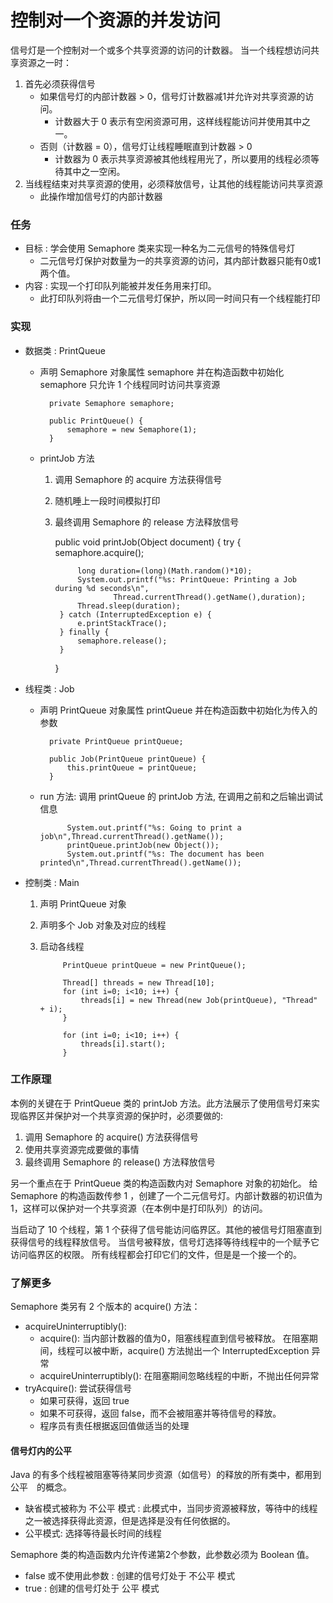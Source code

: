 控制对一个资源的并发访问
====

信号灯是一个控制对一个或多个共享资源的访问的计数器。
当一个线程想访问共享资源之一时：

1. 首先必须获得信号
    * 如果信号灯的内部计数器 > 0，信号灯计数器减1并允许对共享资源的访问。
        * 计数器大于 0 表示有空闲资源可用，这样线程能访问并使用其中之一。
    * 否则（计数器 = 0），信号灯让线程睡眠直到计数器 > 0
        * 计数器为 0 表示共享资源被其他线程用光了，所以要用的线程必须等待其中之一空闲。
2. 当线程结束对共享资源的使用，必须释放信号，让其他的线程能访问共享资源
    * 此操作增加信号灯的内部计数器


### 任务

* 目标 : 学会使用 Semaphore 类来实现一种名为二元信号的特殊信号灯
    * 二元信号灯保护对数量为一的共享资源的访问，其内部计数器只能有0或1两个值。
* 内容 : 实现一个打印队列能被并发任务用来打印。
    * 此打印队列将由一个二元信号灯保护，所以同一时间只有一个线程能打印


### 实现

* 数据类 : PrintQueue
    * 声明 Semaphore 对象属性 semaphore 并在构造函数中初始化 semaphore 只允许 1 个线程同时访问共享资源

            private Semaphore semaphore;

            public PrintQueue() {
                semaphore = new Semaphore(1);
            }

    * printJob 方法
        1. 调用 Semaphore 的 acquire 方法获得信号
        2. 随机睡上一段时间模拟打印
        3. 最终调用 Semaphore 的 release 方法释放信号

            public void printJob(Object document) {
                try {
                    semaphore.acquire();

                    long duration=(long)(Math.random()*10);
                    System.out.printf("%s: PrintQueue: Printing a Job during %d seconds\n",
                            Thread.currentThread().getName(),duration);
                    Thread.sleep(duration);
                } catch (InterruptedException e) {
                    e.printStackTrace();
                } finally {
                    semaphore.release();
                }
            }

* 线程类 : Job
    * 声明 PrintQueue 对象属性 printQueue 并在构造函数中初始化为传入的参数

            private PrintQueue printQueue;

            public Job(PrintQueue printQueue) {
                this.printQueue = printQueue;
            }

    * run 方法: 调用 printQueue 的 printJob 方法, 在调用之前和之后输出调试信息

                System.out.printf("%s: Going to print a job\n",Thread.currentThread().getName());
                printQueue.printJob(new Object());
                System.out.printf("%s: The document has been printed\n",Thread.currentThread().getName());

* 控制类 : Main
    1. 声明 PrintQueue 对象
    2. 声明多个 Job 对象及对应的线程
    3. 启动各线程

                PrintQueue printQueue = new PrintQueue();

                Thread[] threads = new Thread[10];
                for (int i=0; i<10; i++) {
                    threads[i] = new Thread(new Job(printQueue), "Thread" + i);
                }

                for (int i=0; i<10; i++) {
                    threads[i].start();
                }


### 工作原理

本例的关键在于 PrintQueue 类的 printJob 方法。此方法展示了使用信号灯来实现临界区并保护对一个共享资源的保护时，必须要做的:

1. 调用 Semaphore 的 acquire() 方法获得信号
2. 使用共享资源完成要做的事情
3. 最终调用 Semaphore 的 release() 方法释放信号

另一个重点在于 PrintQueue 类的构造函数内对 Semaphore 对象的初始化。
给 Semaphore 的构造函数传参 1 ，创建了一个二元信号灯。内部计数器的初识值为 1，这样可以保护对一个共享资源（在本例中是打印队列）的访问。

当启动了 10 个线程，第 1 个获得了信号能访问临界区。其他的被信号灯阻塞直到获得信号的线程释放信号。
当信号被释放，信号灯选择等待线程中的一个赋予它访问临界区的权限。
所有线程都会打印它们的文件，但是是一个接一个的。


### 了解更多

Semaphore 类另有 2 个版本的 acquire() 方法：

* acquireUninterruptibly():
    * acquire(): 当内部计数器的值为0，阻塞线程直到信号被释放。
        在阻塞期间，线程可以被中断，acquire() 方法抛出一个 InterruptedException 异常
    * acquireUninterruptibly(): 在阻塞期间忽略线程的中断，不抛出任何异常
* tryAcquire(): 尝试获得信号
    * 如果可获得，返回 true
    * 如果不可获得，返回 false，而不会被阻塞并等待信号的释放。
    * 程序员有责任根据返回值做适当的处理


#### 信号灯内的公平

Java 的有多个线程被阻塞等待某同步资源（如信号）的释放的所有类中，都用到　公平　的概念。

* 缺省模式被称为 不公平 模式 : 此模式中，当同步资源被释放，等待中的线程之一被选择获得此资源，但是选择是没有任何依据的。
* 公平模式: 选择等待最长时间的线程

Semaphore 类的构造函数内允许传递第2个参数，此参数必须为 Boolean 值。

* false 或不使用此参数 : 创建的信号灯处于 不公平 模式
* true : 创建的信号灯处于 公平 模式

